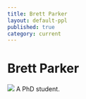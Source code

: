 ```yaml
---
title: Brett Parker
layout: default-ppl
published: true
category: current
---
```


# Brett Parker
![](/images/people/Brett-Parker.jpeg)
A PhD student.  
